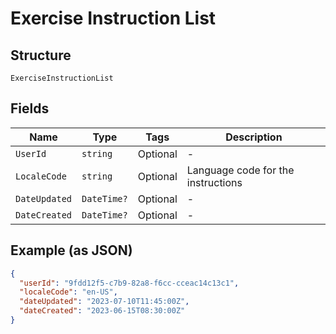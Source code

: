 
# Exercise Instruction List

## Structure

`ExerciseInstructionList`

## Fields

| Name | Type | Tags | Description |
|  --- | --- | --- | --- |
| `UserId` | `string` | Optional | - |
| `LocaleCode` | `string` | Optional | Language code for the instructions |
| `DateUpdated` | `DateTime?` | Optional | - |
| `DateCreated` | `DateTime?` | Optional | - |

## Example (as JSON)

```json
{
  "userId": "9fdd12f5-c7b9-82a8-f6cc-cceac14c13c1",
  "localeCode": "en-US",
  "dateUpdated": "2023-07-10T11:45:00Z",
  "dateCreated": "2023-06-15T08:30:00Z"
}
```

